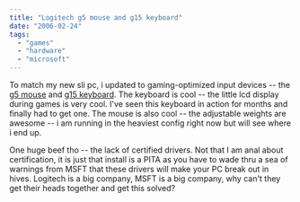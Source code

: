 ```yaml
---
title: "Logitech g5 mouse and g15 keyboard"
date: "2006-02-24"
tags: 
  - "games"
  - "hardware"
  - "microsoft"
---
```


To match my new sli pc, i updated to gaming-optimized input devices -- the [g5 mouse](http://www.logitech.com/index.cfm/products/details/US/EN,CRID=2142,CONTENTID=10715) and [g15 keyboard](http://www.logitech.com/index.cfm/products/details/US/EN,CRID=2166,CONTENTID=10717). The keyboard is cool -- the little lcd display during games is very cool. I've seen this keyboard in action for months and finally had to get one. The mouse is also cool -- the adjustable weights are awesome -- i am running in the heaviest config right now but will see where i end up.

One huge beef tho -- the lack of certified drivers. Not that I am anal about certification, it is just that install is a PITA as you have to wade thru a sea of warnings from MSFT that these drivers will make your PC break out in hives. Logitech is a big company, MSFT is a big company, why can't they get their heads together and get this solved?

